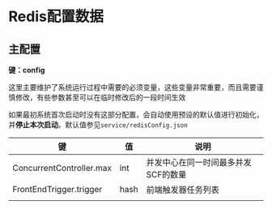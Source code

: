 # Redis配置数据

## 主配置

**键：config**

这里主要维护了系统运行过程中需要的必须变量，这些变量非常重要，而且需要谨慎修改，有些参数甚至可以在临时修改后的一段时间生效

如果最初系统首次启动时没有这部分配置，会自动使用预设的默认值进行初始化，并**停止本次启动**。默认值参见`service/redisConfig.json`

| 键                       | 值   | 说明                                |
| ------------------------ | ---- | ----------------------------------- |
| ConcurrentController.max | int  | 并发中心在同一时间最多并发SCF的数量 |
| FrontEndTrigger.trigger  | hash | 前端触发器任务列表                  |
|                          |      |                                     |


